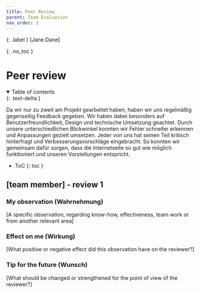 ```yaml
---
title: Peer Review
parent: Team Evaluation
nav_order: 3
---
```


{: .label }
[Jane Dane]

{: .no_toc }
# Peer review

<details open markdown="block">
{: .text-delta }
<summary>Table of contents</summary>

Da wir nur zu zweit am Projekt gearbeitet haben, haben wir uns regelmäßig gegenseitig Feedback gegeben. Wir haben dabei besonders auf Benutzerfreundlichkeit, Design und technische Umsetzung geachtet. Durch unsere unterschiedlichen Blickwinkel konnten wir Fehler schneller erkennen und Anpassungen gezielt umsetzen. Jeder von uns hat seinen Teil kritisch hinterfragt und Verbesserungsvorschläge eingebracht. So konnten wir gemeinsam dafür sorgen, dass die Internetseite so gut wie möglich funktioniert und unseren Vorstellungen entspricht.


+ ToC
{: toc }
</details>

## [team member] - review 1

### My observation (Wahrnehmung)

[A specific observation, regarding know-how, effectiveness, team work or from another relevant area]

### Effect on me (Wirkung)

[What positive or negative effect did this observation have on the reviewer?]

### Tip for the future (Wunsch)

[What should be changed or strengthened for the point of view of the reviewer?]